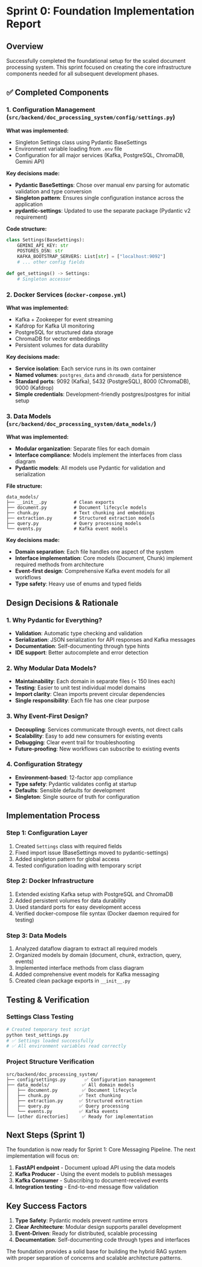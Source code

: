 # Sprint 0: Foundation Implementation Report

## Overview
Successfully completed the foundational setup for the scaled document processing system. This sprint focused on creating the core infrastructure components needed for all subsequent development phases.

## ✅ Completed Components

### 1. Configuration Management (`src/backend/doc_processing_system/config/settings.py`)

**What was implemented:**
- Singleton Settings class using Pydantic BaseSettings
- Environment variable loading from `.env` file
- Configuration for all major services (Kafka, PostgreSQL, ChromaDB, Gemini API)

**Key decisions made:**
- **Pydantic BaseSettings**: Chose over manual env parsing for automatic validation and type conversion
- **Singleton pattern**: Ensures single configuration instance across the application
- **pydantic-settings**: Updated to use the separate package (Pydantic v2 requirement)

**Code structure:**
```python
class Settings(BaseSettings):
    GEMINI_API_KEY: str
    POSTGRES_DSN: str
    KAFKA_BOOTSTRAP_SERVERS: List[str] = ["localhost:9092"]
    # ... other config fields
    
def get_settings() -> Settings:
    # Singleton accessor
```

### 2. Docker Services (`docker-compose.yml`)

**What was implemented:**
- Kafka + Zookeeper for event streaming
- Kafdrop for Kafka UI monitoring
- PostgreSQL for structured data storage
- ChromaDB for vector embeddings
- Persistent volumes for data durability

**Key decisions made:**
- **Service isolation**: Each service runs in its own container
- **Named volumes**: `postgres_data` and `chromadb_data` for persistence
- **Standard ports**: 9092 (Kafka), 5432 (PostgreSQL), 8000 (ChromaDB), 9000 (Kafdrop)
- **Simple credentials**: Development-friendly postgres/postgres for initial setup

### 3. Data Models (`src/backend/doc_processing_system/data_models/`)

**What was implemented:**
- **Modular organization**: Separate files for each domain
- **Interface compliance**: Models implement the interfaces from class diagram
- **Pydantic models**: All models use Pydantic for validation and serialization

**File structure:**
```
data_models/
├── __init__.py          # Clean exports
├── document.py          # Document lifecycle models
├── chunk.py             # Text chunking and embeddings
├── extraction.py        # Structured extraction models
├── query.py             # Query processing models
└── events.py            # Kafka event models
```

**Key decisions made:**
- **Domain separation**: Each file handles one aspect of the system
- **Interface implementation**: Core models (Document, Chunk) implement required methods from architecture
- **Event-first design**: Comprehensive Kafka event models for all workflows
- **Type safety**: Heavy use of enums and typed fields

## Design Decisions & Rationale

### 1. Why Pydantic for Everything?
- **Validation**: Automatic type checking and validation
- **Serialization**: JSON serialization for API responses and Kafka messages
- **Documentation**: Self-documenting through type hints
- **IDE support**: Better autocomplete and error detection

### 2. Why Modular Data Models?
- **Maintainability**: Each domain in separate files (< 150 lines each)
- **Testing**: Easier to unit test individual model domains
- **Import clarity**: Clean imports prevent circular dependencies
- **Single responsibility**: Each file has one clear purpose

### 3. Why Event-First Design?
- **Decoupling**: Services communicate through events, not direct calls
- **Scalability**: Easy to add new consumers for existing events
- **Debugging**: Clear event trail for troubleshooting
- **Future-proofing**: New workflows can subscribe to existing events

### 4. Configuration Strategy
- **Environment-based**: 12-factor app compliance
- **Type safety**: Pydantic validates config at startup
- **Defaults**: Sensible defaults for development
- **Singleton**: Single source of truth for configuration

## Implementation Process

### Step 1: Configuration Layer
1. Created `Settings` class with required fields
2. Fixed import issue (BaseSettings moved to pydantic-settings)
3. Added singleton pattern for global access
4. Tested configuration loading with temporary script

### Step 2: Docker Infrastructure  
1. Extended existing Kafka setup with PostgreSQL and ChromaDB
2. Added persistent volumes for data durability
3. Used standard ports for easy development access
4. Verified docker-compose file syntax (Docker daemon required for testing)

### Step 3: Data Models
1. Analyzed dataflow diagram to extract all required models
2. Organized models by domain (document, chunk, extraction, query, events)
3. Implemented interface methods from class diagram
4. Added comprehensive event models for Kafka messaging
5. Created clean package exports in `__init__.py`

## Testing & Verification

### Settings Class Testing
```bash
# Created temporary test script
python test_settings.py
# ✅ Settings loaded successfully
# ✅ All environment variables read correctly
```

### Project Structure Verification
```
src/backend/doc_processing_system/
├── config/settings.py       ✅ Configuration management
├── data_models/            ✅ All domain models
│   ├── document.py         ✅ Document lifecycle
│   ├── chunk.py           ✅ Text chunking  
│   ├── extraction.py      ✅ Structured extraction
│   ├── query.py           ✅ Query processing
│   └── events.py          ✅ Kafka events
└── [other directories]     ✅ Ready for implementation
```

## Next Steps (Sprint 1)

The foundation is now ready for Sprint 1: Core Messaging Pipeline. The next implementation will focus on:

1. **FastAPI endpoint** - Document upload API using the data models
2. **Kafka Producer** - Using the event models to publish messages  
3. **Kafka Consumer** - Subscribing to document-received events
4. **Integration testing** - End-to-end message flow validation

## Key Success Factors

1. **Type Safety**: Pydantic models prevent runtime errors
2. **Clear Architecture**: Modular design supports parallel development
3. **Event-Driven**: Ready for distributed, scalable processing
4. **Documentation**: Self-documenting code through types and interfaces

The foundation provides a solid base for building the hybrid RAG system with proper separation of concerns and scalable architecture patterns.